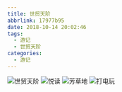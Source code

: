 ```yaml
---
title: 世贸天阶
abbrlink: 17977b95
date: 2018-10-14 20:02:46
tags:
  - 游记
  - 世贸天阶
categories:
  - 游记
---
```


![世贸天阶](https://s11.ax1x.com/2024/02/28/pFwVD0I.jpg)
![悦读](https://s11.ax1x.com/2024/02/28/pFwVd6H.jpg)
![芳草地](https://s11.ax1x.com/2024/02/28/pFwVwXd.jpg)
![打电玩](https://s11.ax1x.com/2024/02/28/pFwVBnA.jpg)
